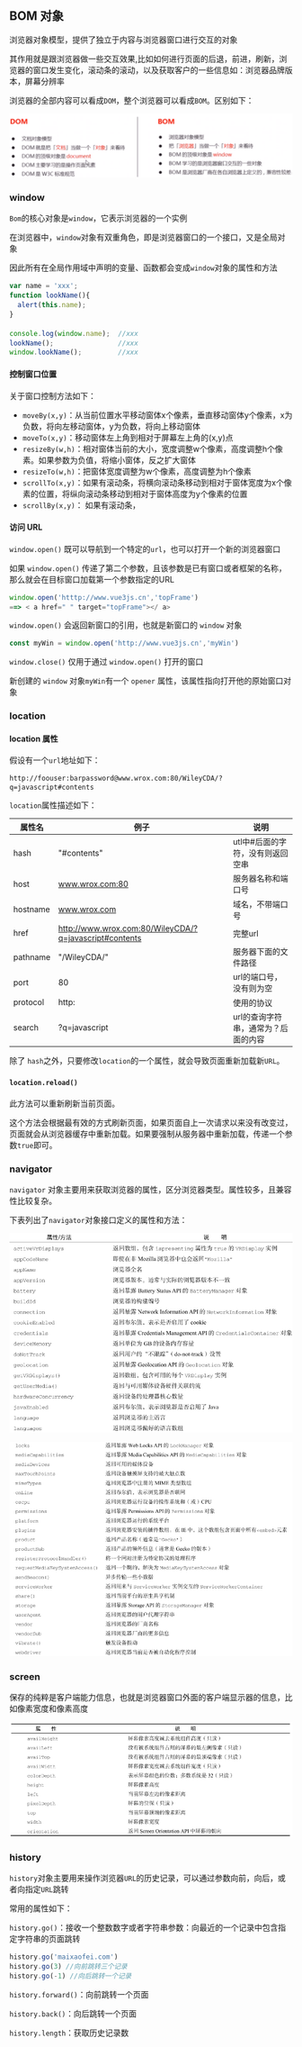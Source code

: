 ## BOM 对象

浏览器对象模型，提供了独立于内容与浏览器窗口进行交互的对象

其作用就是跟浏览器做一些交互效果,比如如何进行页面的后退，前进，刷新，浏览器的窗口发生变化，滚动条的滚动，以及获取客户的一些信息如：浏览器品牌版本，屏幕分辨率

浏览器的全部内容可以看成`DOM`，整个浏览器可以看成`BOM`。区别如下：

![img](https://raw.githubusercontent.com/zyileven/image-hosting-platform/master/src/2024/03/03/df596cacc7d86cdf6050b1f7b8a7b478-482f33e0-8089-11eb-85f6-6fac77c0c9b3-56b928.png)



### window

`Bom`的核心对象是`window`，它表示浏览器的一个实例

在浏览器中，`window`对象有双重角色，即是浏览器窗口的一个接口，又是全局对象

因此所有在全局作用域中声明的变量、函数都会变成`window`对象的属性和方法

```js
var name = 'xxx';
function lookName(){
  alert(this.name);
}

console.log(window.name);  //xxx
lookName();                //xxx
window.lookName();         //xxx
```

#### 控制窗口位置

关于窗口控制方法如下：

- `moveBy(x,y)`：从当前位置水平移动窗体x个像素，垂直移动窗体y个像素，x为负数，将向左移动窗体，y为负数，将向上移动窗体
- `moveTo(x,y)`：移动窗体左上角到相对于屏幕左上角的(x,y)点
- `resizeBy(w,h)`：相对窗体当前的大小，宽度调整w个像素，高度调整h个像素。如果参数为负值，将缩小窗体，反之扩大窗体
- `resizeTo(w,h)`：把窗体宽度调整为w个像素，高度调整为h个像素
- `scrollTo(x,y)`：如果有滚动条，将横向滚动条移动到相对于窗体宽度为x个像素的位置，将纵向滚动条移动到相对于窗体高度为y个像素的位置
- `scrollBy(x,y)`： 如果有滚动条，

#### 访问 URL

`window.open()` 既可以导航到一个特定的`url`，也可以打开一个新的浏览器窗口

如果 `window.open()` 传递了第二个参数，且该参数是已有窗口或者框架的名称，那么就会在目标窗口加载第一个参数指定的URL

```js
window.open('htttp://www.vue3js.cn','topFrame')
==> < a href=" " target="topFrame"></ a>
```

`window.open()` 会返回新窗口的引用，也就是新窗口的 `window` 对象

```js
const myWin = window.open('http://www.vue3js.cn','myWin')
```

`window.close()` 仅用于通过 `window.open()` 打开的窗口

新创建的 `window` 对象`myWin`有一个 `opener` 属性，该属性指向打开他的原始窗口对象

### location

#### location 属性

假设有一个`url`地址如下：

```apl
http://foouser:barpassword@www.wrox.com:80/WileyCDA/?q=javascript#contents
```

`location`属性描述如下：

| 属性名   | 例子                                                   | 说明                                |
| -------- | ------------------------------------------------------ | ----------------------------------- |
| hash     | "#contents"                                            | utl中#后面的字符，没有则返回空串    |
| host     | www.wrox.com:80                                        | 服务器名称和端口号                  |
| hostname | www.wrox.com                                           | 域名，不带端口号                    |
| href     | http://www.wrox.com:80/WileyCDA/?q=javascript#contents | 完整url                             |
| pathname | "/WileyCDA/"                                           | 服务器下面的文件路径                |
| port     | 80                                                     | url的端口号，没有则为空             |
| protocol | http:                                                  | 使用的协议                          |
| search   | ?q=javascript                                          | url的查询字符串，通常为？后面的内容 |

除了 `hash`之外，只要修改`location`的一个属性，就会导致页面重新加载新`URL`。

#### `location.reload()`

此方法可以重新刷新当前页面。

这个方法会根据最有效的方式刷新页面，如果页面自上一次请求以来没有改变过，页面就会从浏览器缓存中重新加载。如果要强制从服务器中重新加载，传递一个参数`true`即可。

### navigator

`navigator` 对象主要用来获取浏览器的属性，区分浏览器类型。属性较多，且兼容性比较复杂。

下表列出了`navigator`对象接口定义的属性和方法：

![img](https://raw.githubusercontent.com/zyileven/image-hosting-platform/master/src/2024/03/03/3636a3fcee6bb2c0a754d3585374acb4-6797ab40-8089-11eb-ab90-d9ae814b240d-4dc0e2.png)



![img](https://raw.githubusercontent.com/zyileven/image-hosting-platform/master/src/2024/03/03/841bf50e4e3d600445164a70f2d74f12-74096620-8089-11eb-ab90-d9ae814b240d-a8f987.png)

### screen

保存的纯粹是客户端能力信息，也就是浏览器窗口外面的客户端显示器的信息，比如像素宽度和像素高度

![img](https://raw.githubusercontent.com/zyileven/image-hosting-platform/master/src/2024/03/03/390ea544d9655c32ce84c26d7904583a-7d6b21e0-8089-11eb-85f6-6fac77c0c9b3-a69ab5.png)

### history

`history`对象主要用来操作浏览器`URL`的历史记录，可以通过参数向前，向后，或者向指定`URL`跳转

常用的属性如下：

 `history.go()`：接收一个整数数字或者字符串参数：向最近的一个记录中包含指定字符串的页面跳转

```js
history.go('maixaofei.com')
history.go(3) //向前跳转三个记录
history.go(-1) //向后跳转一个记录
```

`history.forward()`：向前跳转一个页面

`history.back()`：向后跳转一个页面

`history.length`：获取历史记录数







